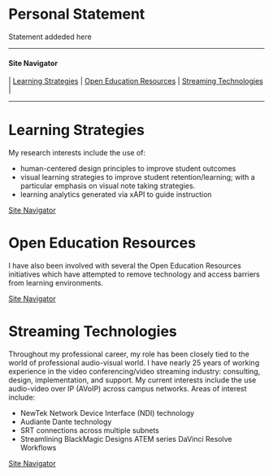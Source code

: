 <style>
table, td, th {
   border: none!important;
}
</style>

# Personal Statement

Statement addeded here

---

#### Site Navigator

| [Learning Strategies](#learning-strategies) | [Open Education Resources](#open-education-resources) | [Streaming Technologies](#streaming-technologies) |

--- 

# Learning Strategies

My research interests include the use of:
* human-centered design principles to improve student outcomes
* visual learning strategies to improve student retention/learning; with a particular emphasis on visual note taking strategies.  
* learning analytics generated via xAPI to guide instruction   


[Site Navigator](#site-navigator)

# Open Education Resources

I have also been involved with several the Open Education Resources initiatives which have attempted to remove technology and access barriers from learning environments. 


[Site Navigator](#site-navigator)

# Streaming Technologies

Throughout my professional career, my role has been closely tied to the world of professional audio-visual world.  I have nearly 25 years of working experience in the video conferencing/video streaming industry:  consulting, design, implementation,  and support.
My current interests include the use audio-video over IP (AVoIP) across campus networks. 
Areas of interest include: 
* NewTek Network Device Interface (NDI) technology
* Audiante Dante technology
* SRT connections across multiple subnets 
* Streamlining BlackMagic Designs ATEM series DaVinci Resolve Workflows

[Site Navigator](#site-navigator)
